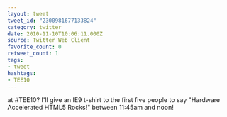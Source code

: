 ```yaml
---
layout: tweet
tweet_id: "2300981677133824"
category: twitter
date: 2010-11-10T10:06:11.000Z
source: Twitter Web Client
favorite_count: 0
retweet_count: 1
tags:
- tweet
hashtags:
- TEE10
---
```


at #TEE10?  I'll give an IE9 t-shirt to the first five people to say "Hardware Accelerated HTML5 Rocks!" between 11:45am and noon!
